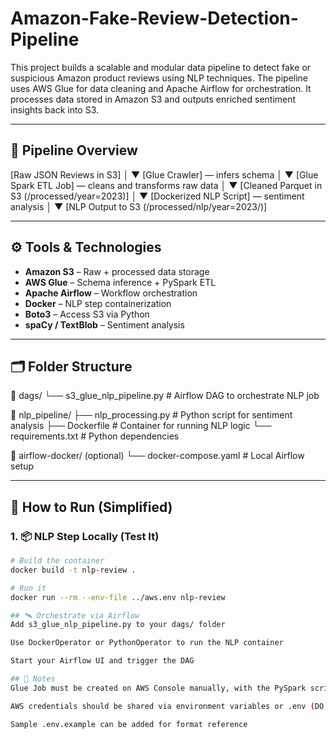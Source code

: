 # Amazon-Fake-Review-Detection-Pipeline
This project builds a scalable and modular data pipeline to detect fake or suspicious Amazon product reviews using NLP techniques. The pipeline uses AWS Glue for data cleaning and Apache Airflow for orchestration. It processes data stored in Amazon S3 and outputs enriched sentiment insights back into S3.

---

## 🚀 Pipeline Overview
[Raw JSON Reviews in S3]
│
▼
[Glue Crawler] — infers schema
│
▼
[Glue Spark ETL Job] — cleans and transforms raw data
│
▼
[Cleaned Parquet in S3 (/processed/year=2023)]
│
▼
[Dockerized NLP Script] — sentiment analysis
│
▼
[NLP Output to S3 (/processed/nlp/year=2023/)]

---

## ⚙️ Tools & Technologies

- **Amazon S3** – Raw + processed data storage
- **AWS Glue** – Schema inference + PySpark ETL
- **Apache Airflow** – Workflow orchestration
- **Docker** – NLP step containerization
- **Boto3** – Access S3 via Python
- **spaCy / TextBlob** – Sentiment analysis

---

## 🗂️ Folder Structure
📁 dags/
└── s3_glue_nlp_pipeline.py # Airflow DAG to orchestrate NLP job

📁 nlp_pipeline/
├── nlp_processing.py # Python script for sentiment analysis
├── Dockerfile # Container for running NLP logic
└── requirements.txt # Python dependencies

📁 airflow-docker/ (optional)
└── docker-compose.yaml # Local Airflow setup

---

## 🧪 How to Run (Simplified)

### 1. 📦 NLP Step Locally (Test It)
```bash
# Build the container
docker build -t nlp-review .

# Run it
docker run --rm --env-file ../aws.env nlp-review

## 🛰 Orchestrate via Airflow
Add s3_glue_nlp_pipeline.py to your dags/ folder

Use DockerOperator or PythonOperator to run the NLP container

Start your Airflow UI and trigger the DAG

## 📌 Notes
Glue Job must be created on AWS Console manually, with the PySpark script pointing to the raw data

AWS credentials should be shared via environment variables or .env (DO NOT commit to GitHub)

Sample .env.example can be added for format reference



